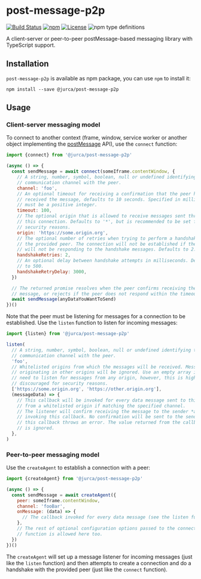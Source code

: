 # post-message-p2p

[![Build Status](https://travis-ci.org/jurca/post-message-p2p.svg?branch=master)](https://travis-ci.org/jurca/post-message-p2p)
[![npm](https://img.shields.io/npm/v/@jurca/post-message-p2p.svg)](https://www.npmjs.com/package/@jurca/post-message-p2p)
[![License](https://img.shields.io/npm/l/@jurca/post-message-p2p.svg)](LICENSE)
![npm type definitions](https://img.shields.io/npm/types/@jurca/post-message-p2p.svg)

A client-server or peer-to-peer postMessage-based messaging library with
TypeScript support.

## Installation

`post-message-p2p` is available as npm package, you can use `npm` to install
it:

```
npm install --save @jurca/post-message-p2p
```

## Usage

### Client-server messaging model

To connect to another context (frame, window, service worker or another object
implementing the
[postMessage](https://developer.mozilla.org/en-US/docs/Web/API/Window/postMessage)
API), use the `connect` function:

```javascript
import {connect} from '@jurca/post-message-p2p'

(async () => {
  const sendMessage = await connect(someIframe.contentWindow, {
    // A string, number, symbol, boolean, null or undefined identifying the
    // communication channel with the peer.
    channel: 'foo',
    // An optional timeout for receiving a confirmation that the peer has
    // received the message, defaults to 10 seconds. Specified in milliseconds,
    // must be a positive integer.
    timeout: 100,
    // The optional origin that is allowed to receive messages sent through
    // this connection. Defaults to '*', but is recommended to be set for
    // security reasons.
    origin: 'https://some.origin.org',
    // The optional number of retries when trying to perform a handshake with
    // the provided peer. The connection will not be established if the peer
    // will not be responding to the handshake messages. Defaults to 2.
    handshakeRetries: 2,
    // An optional delay between handshake attempts in milliseconds. Defaults
    // to 500.
    handshakeRetryDelay: 3000,
  })

  // The returned promise resolves when the peer confirms receiving the
  // message, or rejects if the peer does not respond within the timeout.
  await sendMessage(anyDataYouWantToSend)
})()
```

Note that the peer must be listening for messages for a connection to be
established. Use the `listen` function to listen for incoming messages:

```javascript
import {listen} from '@jurca/post-message-p2p'

listen(
  // A string, number, symbol, boolean, null or undefined identifying the
  // communication channel with the peer.
  'foo',
  // Whitelisted origins from which the messages will be received. Messages
  // originating in other origins will be ignored. Use an empty array if you
  // need to listen for messages from any origin, however, this is highly
  // discouraged for security reasons.
  ['https://some.origin.org', 'https://other.origin.org'],
  (messageData) => {
    // This callback will be invoked for every data message sent to this peer
    // from a whitelisted origin if matching the specified channel.
    // The listener will confirm receiving the message to the sender *after*
    // invoking this callback. No confirmation will be sent to the sender if
    // this callback throws an error. The value returned from the callback
    // is ignored.
  },
)
```

### Peer-to-peer messaging model

Use the `createAgent` to establish a connection with a peer:

```javascript
import {createAgent} from '@jurca/post-message-p2p'

(async () => {
  const sendMessage = await createAgent({
    peer: someIframe.contentWindow,
    channel: 'fooBar',
    onMessage: (data) => {
      // The callback invoked for every data message (see the listen function).
    },
    // The rest of optional configuration options passed to the connect
    // function is allowed here too.
  })
})()
```

The `createAgent` will set up a message listener for incoming messages (just
like the `listen` function) and then attempts to create a connection and do a
handshake with the provided peer (just like the `connect` function).

